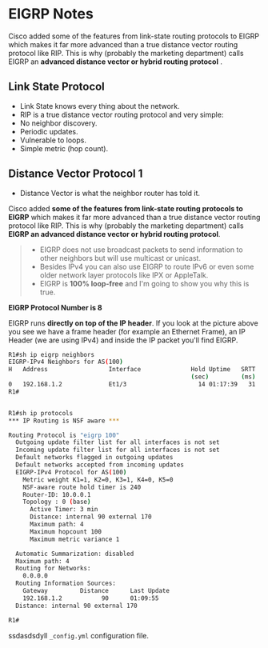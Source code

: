 # EIGRP Notes

Cisco added some of the features from link-state routing protocols to EIGRP which makes it far more advanced than a true distance vector routing protocol like RIP. This is why (probably the marketing department) calls EIGRP an **advanced distance vector or hybrid routing protocol** .

## Link State Protocol

- Link State knows every thing about the network.
- RIP is a true distance vector routing protocol and very simple:
- No neighbor discovery.
- Periodic updates.
- Vulnerable to loops.
- Simple metric (hop count).

## Distance Vector Protocol 1

- Distance Vector is what the neighbor router has told it.

Cisco added **some of the features from link-state routing protocols to EIGRP** which makes it far more advanced than a true distance vector routing protocol like RIP. This is why (probably the marketing department) calls **EIGRP an advanced distance vector or hybrid routing protocol**.

> - EIGRP does not use broadcast packets to send information to other neighbors but will use multicast or unicast.
> - Besides IPv4 you can also use EIGRP to route IPv6 or even some older network layer protocols like IPX or AppleTalk.
> - EIGRP is **100% loop-free** and I'm going to show you why this is true.

**EIGRP Protocol Number is 8**

EIGRP runs **directly on top of the IP header**. If you look at the picture above you see we have a frame header (for example an Ethernet Frame), an IP Header (we are using IPv4) and inside the IP packet you'll find EIGRP.

```sh
R1#sh ip eigrp neighbors
EIGRP-IPv4 Neighbors for AS(100)
H   Address                 Interface              Hold Uptime   SRTT   RTO  Q  Seq
                                                   (sec)         (ms)       Cnt Num
0   192.168.1.2             Et1/3                    14 01:17:39   31   186  0  17
R1#


R1#sh ip protocols
*** IP Routing is NSF aware ***

Routing Protocol is "eigrp 100"
  Outgoing update filter list for all interfaces is not set
  Incoming update filter list for all interfaces is not set
  Default networks flagged in outgoing updates
  Default networks accepted from incoming updates
  EIGRP-IPv4 Protocol for AS(100)
    Metric weight K1=1, K2=0, K3=1, K4=0, K5=0
    NSF-aware route hold timer is 240
    Router-ID: 10.0.0.1
    Topology : 0 (base)
      Active Timer: 3 min
      Distance: internal 90 external 170
      Maximum path: 4
      Maximum hopcount 100
      Maximum metric variance 1

  Automatic Summarization: disabled
  Maximum path: 4
  Routing for Networks:
    0.0.0.0
  Routing Information Sources:
    Gateway         Distance      Last Update
    192.168.1.2           90      01:09:55
  Distance: internal 90 external 170

R1#
```

ssdasdsdyll `_config.yml` configuration file.
